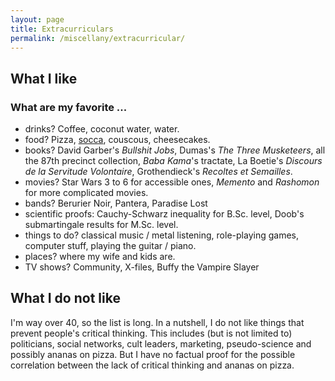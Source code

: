 ```yaml
---
layout: page
title: Extracurriculars
permalink: /miscellany/extracurricular/
---
```


## What I like

### What are my favorite ...

* drinks? Coffee, coconut water, water.
* food? Pizza, [socca](https://en.wikipedia.org/wiki/Farinata), couscous, cheesecakes.
* books? David Garber's *Bullshit Jobs*, Dumas's *The Three Musketeers*, all the 87th precinct collection, *Baba Kama*'s tractate, La Boetie's *Discours de la Servitude Volontaire*, Grothendieck's *Recoltes et Semailles*.
* movies? Star Wars 3 to 6 for accessible ones, *Memento* and *Rashomon* for more complicated movies.
* bands? Berurier Noir, Pantera, Paradise Lost
* scientific proofs: Cauchy-Schwarz inequality for B.Sc. level, Doob's submartingale results for M.Sc. level.
* things to do? classical music / metal listening, role-playing games, computer stuff, playing the guitar / piano.
* places? where my wife and kids are. 
* TV shows? Community, X-files, Buffy the Vampire Slayer

## What I do not like

I'm way over 40, so the list is long. In a nutshell, I do not like things that prevent people's critical thinking. This includes (but is not limited to) politicians, social networks, cult leaders, marketing, pseudo-science and possibly ananas on pizza. But I have no factual proof for the possible correlation between the lack of critical thinking and ananas on pizza.